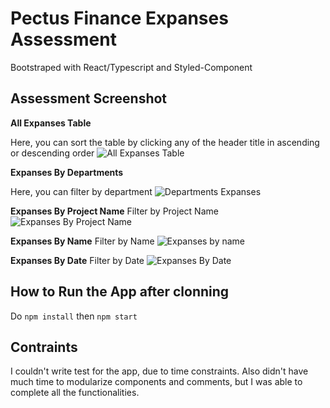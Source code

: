 # Pectus Finance Expanses Assessment
Bootstraped with React/Typescript and Styled-Component 
## Assessment Screenshot

**All Expanses Table**

Here, you can sort the table by clicking any of the header title in ascending or descending order
![All Expanses Table](https://doc-0c-5s-docs.googleusercontent.com/docs/securesc/rk18ha7stneh5scjfvp158aiqa8ggqaq/d5c52bb3lo7do1cpq9nhj2gbp7lnreri/1653664725000/09075024321638582299/09075024321638582299/1Ub4vmLMaP2FZoybttjFmj5_06ufkdblr?e=download&ax=ACxEAsbLGsK-Lzb4WmKpbaqjq49Xxbpk_OyD8Ozj5UxahpDaeOPYTZ8giIK05N2XoTHWKz5HawLkRtsstFKXlJ6uDw2yYgOCTOPW4jSUjiHT6Z1Z1nVisnjd_hCvu5QNSSIOwUSviatq8Yahn6Z8aONaclgQAt11j1T5wmnC1z9PiBMHx4IUHqx4UFR9rVJVAJ6mCntJt0TMJocf3LFlJvHrcwVoygdGzaFBL4ZyPwEoV92RgGuXszeG0OnmPGkB-X_F9da4lVvPtmSNQ1sxH1ge-7M2xfqVXzHZ6xdRVsdOJaRgXM1dULxM2mvr7AawofVgI6aSkjzAKzQvM_8Orqay0jPGLoCRVW0HtF7GFscKK0Y3US_96JMsig0k-SBaOMMVoeRKA8L_wX3qPzcC51gyiGfZVuqdKCyQ-tpU0CYyGaV1-Wfp0AifUCCuXq_ceybFLGcVEXYh4Sftyo4kvaN-AUsGfW_3wL2UJ6e4Zgof_CZtsP5DT_bdD0focmegPG958SeX_UXiBvhrDQS2HWQuoJKMCORkMTqhVMsmn7z93HZqnRkyT3j0Omg_B3Q5M4-1QUHh4Nl4OUqGO6nwUw0ASq6lQKB2EYwnK7NUd_QqP4nkncZa8AcIBqDBJQKHlXZ32UYx8u4nmxbaIJRestfqZJPDR-KTsyVm92bEHByJ8BcJdDrye4nh1FnxjuQjX5wDuaw-uZPZsN7TvYczpVqQ33X420wXpjKgQhGN9O5lpGFaAvhI&authuser=0)

**Expanses By Departments**

Here, you can filter by department
![Departments Expanses](https://doc-04-5s-docs.googleusercontent.com/docs/securesc/rk18ha7stneh5scjfvp158aiqa8ggqaq/re6m2m5iadd2pf3hgb3u8uiu567v3nd3/1653665325000/09075024321638582299/09075024321638582299/11dSLdRSVO1PoU1Kegtrs7Bg88-fz9OWU?e=download&ax=ACxEAsYDy32aPypjj2js-YxH8lVeDKrP1N66wDuMeKIgkIOd-zjojtZhvLGJFPwI1iDkydVW_82pvhugD8OZClapWyHDVlCZfDZQl53v56XhNS9dmnMT9PvX35g0jNGTLJciaPBEBytZNZBtK-Sj-AV_zfHPoxyFvqsO_7rySpIKFhg09Se3o-ac_Y_HLudSv6VepsEbXliI7LBSnWDudveSF0oToUgW4y0zAFuStFoZvvBl5wpd267lrKWYVa16z0WcKsI54sb_CSOukE7vI2cG39UhLu9dCx96LYgpeNJBW_MaGrwfJD-Es86P1SAcENnY2f_Rlv_V-gGVa_8kEgAz3OY4XFNxBIVEbVaw4LDWYGcLZPP7H1pUbSTytBqO4EA7UZdI40Q5j7aJ8gKsj_7AZlbUS0gwsLfBIiDEOYpr1sO26C4O5XRIyBzyr1xgHujXs8W5FFXp4zcXwy21TZ3Lhu-J7pJMyv3FE3dTuU9WmHeyV-AlWqOh5IAEvlO9L298fCJDGzXneTMbjgIm-_ILy3fIffr4T6N0DkUYkqVm2AmZGOMfm3TklRYqDxM8ipm-7Z_C0fYRcQosEXI9mM6Hsf5ScJyQ2jYsfmDNZuUu6Lyb29xl2bFYo8Z1KizVNFzN9B6cW-obJnHQeHTsjSXpIUAhTiJu8qXCnMKwv6WDVrZT64Q2GxhIlHBusLmB9UKM9Mg7RsZVrj72zHM-sNZL02naXNcVZOTwYmQSjMGSf7ns2gSk&authuser=0)

**Expanses By Project Name**
Filter by Project Name
![Expanses By Project Name](https://doc-0s-5s-docs.googleusercontent.com/docs/securesc/rk18ha7stneh5scjfvp158aiqa8ggqaq/673lm1f9l515uo7bvfrn32it0hsclh8n/1653665475000/09075024321638582299/09075024321638582299/1j102qw4QDS3d6tsEIeUFastnwZr4cq3M?e=download&ax=ACxEAsZEqlIbZ7oGloaXlkaNeOqll8y5iA9gelcRPS447li-Cr-28lzVsfv2aCmzDdmWPAhZpj4Eg9iIf9Yj4LAHJdmESgB5h02XF25Er-qe_dJ4vubaZSwPqE2_MgdMHGzrp-WAtcpHknfDdoQ3wCIasnr8YASRJQkexuU9_yy5sG1PO5I07ALP2TcNbsWXS9XSXqd3hsQdWc-C9NrDnbTKr6tcjn-w3a75x-cwZVxMMRqeaw8YYnaVXAvzpm8aDRX2wzoElqG9-4nD37pPgEanoq01Uhyq0s47cjZquIhFwxZKrH5libmd2d_upwQEYEVdOc5zkbPd4SZyyxXXvFCmealUfh9mWIbokyrq27mqA3ez_EG0ryK7zJG6gvAQdLhi8ONs7E-L69bauOkC8s16-CN2gZetv6VcfzBuRYi6bthmODWb8yIt1BsVrHNf-ot3RRDB379Z_RY_rF8pR5eVEQOcLGpF3IQyJFAf10Q-QCVVaNI63ujV4JGukzRIn3cUi41C5eVpDELpBVYST-YRjDQiHXz6tYUOyS30fhbblY0wCtDZF73lPflggimjwRZkxj5cH5KHjQV3SwEkLzvguZGtAXQUPrjPMAm2wVQH7eUuHfaaUtRlSvW7ZEAotfUNu1YbHMGe045d4H-mtufWL_o1k_ZyjqViB6uG7_LzdTwGBWQIy-g0QC4keQd4QFQdr2Ci6UEJtbonLyzWYCaQoaamudHP9e0vWBv7LReHKalUMJ5R&authuser=0)

**Expanses By Name**
Filter by Name
![Expanses by name](https://doc-08-5s-docs.googleusercontent.com/docs/securesc/rk18ha7stneh5scjfvp158aiqa8ggqaq/5jt692feqsao1ubrm1n0f9mevu6m8der/1653665550000/09075024321638582299/09075024321638582299/1Sd_u2Lk92ZbLMWswTTsilxZpnzx5DeO8?e=download&ax=ACxEAsYzCoBDifTWrCNojrC918xXro44uRn-UBHK6g9ri7RYGWiTvmvuInAMYxK4syTbsCVvB710B1FRVWq2jHH80nFWmQORZ4kVCpdNnkziGeSaLYMa2JOCKGsGH6lsgdBQe4QqI-0bT8qZIlJFAPhhVr9G9hMtoCmSl1awhU3rxbnGLo3jJEzcGnf5jaXY8D6x5AtrHStuj5NSowYVAVTWg0vA69UOEimXo9aOjm9bAjVty1th3AtZ9UwSMtIFf8QjOiLf9pd4yHHu4D-_Xq2pp0_EiCBq4dLhdbCDSrkAjXzvjyGF4HhUM-cGFMwO2AoZqJXmXG2BKTUIevaUSwJyvgS7NCmDERr4GOWtioq1GPrTTeKhKO1WlqJzhTl3WYb28J2B8F_CFom4DCKtMvsPNCJO63HRI68A9wBL15iAwxcKfpnOVZNKiEBVvd1H5mI9Z2rnx4gqYptF0rVA4l_6icy4XnO8QBXOMRIPOasThBccAnOsABJcQkcL539mdrgI8RYQOqqV5f_Tao2jPeaCEuHNsyY2tDxeH-kw9mo7UhhTsHfqYcbS2CFBfQehhTJeOR512oevNl4rYus3hCCkBJe6nTyCUUZGqmap26K4nRO-xKD0wKFBaQ50wLFhMDRcKR0EQ7QmoR9tc9WjI8LUXg6i_nkIobkAKySr6Wq2f2uLXE-6-rKN1Si2KOXQbPdWsVBSBCBZzi6R47gjD5jAO-BdaSMXnHv0LTbpFkIfhScXDmWc&authuser=0&nonce=gmc631r3prf08&user=09075024321638582299&hash=digrge71968cam4adqn4dhabk7vntlu4)

**Expanses By Date**
Filter by Date
![Expanses By Date](https://doc-0g-5s-docs.googleusercontent.com/docs/securesc/rk18ha7stneh5scjfvp158aiqa8ggqaq/l81u9tbec2j10b2ge51bq6nrjrm7d4gd/1653665775000/09075024321638582299/09075024321638582299/1ofoytyt2OVA8yA3D3lgKQOhkVHc3fiZM?e=download&ax=ACxEAsZ1Th9G1xNNHQKZ7ZUsiQwcNeaAlEnJUBvesTS0uC6ctu7r-WUJFs3Km5OJDA740rdVKux9-aSelg81HGvS-Af__bUYAUMuwXzq0ls76S_yz5dqXd70BR6ahKy1z1i0zp4ywMY4XTmd9XDeiczoKa336RZMUfHLVYzIPHMlsNWwY0hBdu-ePC6XCLZnk3fJMoqdB0ZvSfKnd8x7Z8OpUrkATDzu8FKAQMipUyYPBgESIWk9GiaaYziEUaYdvw_sdw68mGB16OgHEBAH3ZIO6Xwzy8rDjhRfluSMUJrHC4aLUrydpVIW00IK8GxVib_oGLuoC6qwQn7sMg9Xy7gyWMi_Ma7ODpL5byLcM1uaEWVWl18onCih2VVQEFlGUEuV5mbqDFcQjA-3iQlXLrn_tVsolyBdQwzziV9fG-p9Muiliq7xxF-oGbysZttgQPO2xnvVtUYCsivlLXfTBesbtAT9LjGnpJKhavHLsa29DgmYXIZHYN7vmBsL5KdsvoW2zqjVggpnLQqNZK1rHyNzwiXpwDAxoL1k1UWdn3jbctZagsRDfiR0wwEYpKtk6uXGSMVQ_6kw_EOk3WDBPwrFSgCq_WfbeiSzJYUOneV6mBQlHmti884KLTE5ziXc7Fcinzb7pfyFw-YRxyBZyt8ZSiAz0zIkNMYbIGBNbFMeN9Yw6ml9NQD8jzt7r6crovMMUMAncpIeTq60c1ztknShdffKMrLNHLynyvxo7KWRVSRGPnZ1&authuser=0)

## How to Run the App after clonning

Do `npm install`
then `npm start`

## Contraints
I couldn't write test for the app, due to time constraints. Also didn't have much time to modularize components and comments, but I was able to complete all the functionalities.
